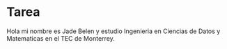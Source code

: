 # Tarea
Hola mi nombre es Jade Belen y estudio Ingenieria en Ciencias de Datos y Matematicas en el TEC de Monterrey.
